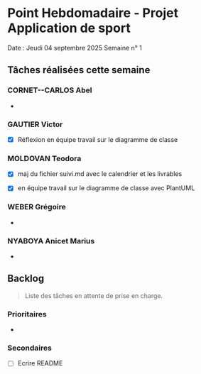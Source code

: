 # Point Hebdomadaire - Projet Application de sport

Date : Jeudi 04 septembre 2025
Semaine n° 1

## Tâches réalisées cette semaine

### CORNET--CARLOS Abel

- 

### GAUTIER Victor

- [x] Réflexion en équipe travail sur le diagramme de classe

### MOLDOVAN Teodora


- [x] maj du fichier suivi.md avec le calendrier et les livrables
- [x] en équipe travail sur le diagramme de classe avec PlantUML


### WEBER Grégoire

- 


### NYABOYA Anicet Marius

- 


## Backlog

> Liste des tâches en attente de prise en charge.

### Prioritaires

- 

### Secondaires

- [ ] Ecrire README
